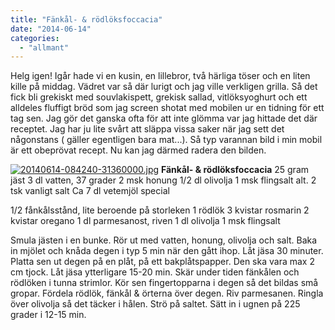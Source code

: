 ```yaml
---
title: "Fänkål- & rödlöksfoccacia"
date: "2014-06-14"
categories: 
  - "allmant"
---
```


Helg igen! Igår hade vi en kusin, en lillebror, två härliga töser och en liten kille på middag. Vädret var så där lurigt och jag ville verkligen grilla. Så det fick bli grekiskt med souvlakispett, grekisk sallad, vitlöksyoghurt och ett alldeles fluffigt bröd som jag screen shotat med mobilen ur en tidning för ett tag sen. Jag gör det ganska ofta för att inte glömma var jag hittade det där receptet. Jag har ju lite svårt att släppa vissa saker när jag sett det någonstans ( gäller egentligen bara mat...). Så typ varannan bild i min mobil är ett obeprövat recept. Nu kan jag därmed radera den bilden.  
  
[![20140614-084240-31360000.jpg](/static/img/20140614-084240-31360000.jpg)](http://import.local/wp-content/uploads/2014/06/20140614-084240-31360000.jpg) **Fänkål- & rödlöksfoccacia** 25 gram jäst 3 dl vatten, 37 grader 2 msk honung 1/2 dl olivolja 1 msk flingsalt alt. 2 tsk vanligt salt Ca 7 dl vetemjöl special

1/2 fånkålsstånd, lite beroende på storleken 1 rödlök 3 kvistar rosmarin 2 kvistar oregano 1 dl parmesanost, riven 1 dl olivolja 1 msk flingsalt

Smula jästen i en bunke. Rör ut med vatten, honung, olivolja och salt. Baka in mjölet och knåda degen i typ 5 min när den gått ihop. Låt jäsa 30 minuter. Platta sen ut degen på en plåt, på ett bakplåtspapper. Den ska vara max 2 cm tjock. Låt jäsa ytterligare 15-20 min. Skär under tiden fänkålen och rödlöken i tunna strimlor. Kör sen fingertopparna i degen så det bildas små gropar. Fördela rödlök, fänkål & örterna över degen. Riv parmesanen. Ringla över olivolja så det täcker i hålen. Strö på saltet. Sätt in i ugnen på 225 grader i 12-15 min.
